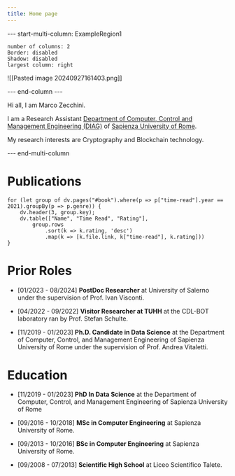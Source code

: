 ```yaml
---
title: Home page
---
```

--- start-multi-column: ExampleRegion1  
```column-settings  
number of columns: 2  
Border: disabled
Shadow: disabled
largest column: right
```

![[Pasted image 20240927161403.png]] 

--- end-column ---

Hi all, I am Marco Zecchini.

I am a Research Assistant [Department of Computer, Control and Management Engineering (DIAG)](https://www.dis.uniroma1.it/) of [Sapienza University of Rome](https://www.uniroma1.it/it/pagina-strutturale/home).

My research interests are Cryptography and Blockchain technology.

--- end-multi-column
# Publications


```dataviewjs
for (let group of dv.pages("#book").where(p => p["time-read"].year == 2021).groupBy(p => p.genre)) {
	dv.header(3, group.key);
	dv.table(["Name", "Time Read", "Rating"],
		group.rows
			.sort(k => k.rating, 'desc')
			.map(k => [k.file.link, k["time-read"], k.rating]))
}
```



# Prior Roles

* [01/2023 - 08/2024] **PostDoc Researcher** at University of Salerno under the supervision of Prof. Ivan Visconti.

* [04/2022 - 09/2022] **Visitor Researcher at TUHH** at the CDL-BOT laboratory ran by Prof. Stefan Schulte.

- [11/2019 - 01/2023] **Ph.D. Candidate in Data Science** at the Department of Computer, Control, and Management Engineering of Sapienza University of Rome under the supervision of Prof. Andrea Vitaletti.

# Education

* [11/2019 - 01/2023] **PhD In Data Science** at the Department of Computer, Control, and Management Engineering of Sapienza University of Rome 

- [09/2016 - 10/2018] **MSc in Computer Engineering** at Sapienza University of Rome.
    
- [09/2013 - 10/2016] **BSc in Computer Engineering** at Sapienza University of Rome.
    
- [09/2008 - 07/2013] **Scientific High School** at Liceo Scientifico Talete.